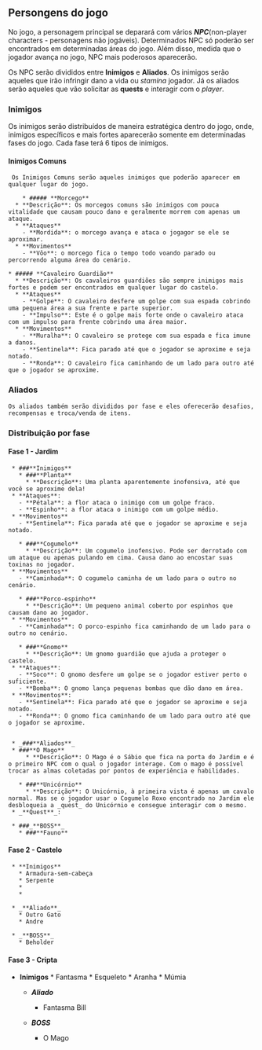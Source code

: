 ## Persongens do jogo

No jogo, a personagem principal se deparará com vários _**NPC**_(non-player characters - personagens não jogáveis). Determinados NPC só poderão ser encontrados em determinadas áreas do jogo. Além disso, medida que o jogador avança no jogo, NPC mais poderosos aparecerão.

 Os NPC serão divididos entre **Inimigos** e **Aliados**. Os inimigos serão aqueles que irão infringir dano a vida ou *stamina* jogador. Já os aliados serão aqueles que vão solicitar as **quests** e interagir com o *player*.


### Inimigos

  Os inimigos serão distribuídos de maneira estratégica dentro do jogo, onde, inimigos específicos e mais fortes aparecerão somente em determinadas fases do jogo. Cada fase terá 6 tipos de inimigos.

#### Inimigos Comuns

     Os Inimigos Comuns serão aqueles inimigos que poderão aparecer em qualquer lugar do jogo.

     	* ##### **Morcego**
	  * **Descrição**: Os morcegos comuns são inimigos com pouca vitalidade que causam pouco dano e geralmente morrem com apenas um ataque.
	  * **Ataques**
	    - **Mordida**: o morcego avança e ataca o jogagor se ele se aproximar.
	  * **Movimentos**
	    - **Vôo**: o morcego fica o tempo todo voando parado ou percorrendo alguma área do cenário.
	    
	* ##### **Cavaleiro Guardião**
	  * **Descrição**: Os cavaleiros guardiões são sempre inimigos mais fortes e podem ser encontrados em qualquer lugar do castelo.
	  * **Ataques**
	    - **Golpe**: O cavaleiro desfere um golpe com sua espada cobrindo uma pequena área a sua frente e parte superior.
	    - **Impulso**: Este é o golpe mais forte onde o cavaleiro ataca com um impulso para frente cobrindo uma área maior.
	  * **Movimentos**
	    - **Muralha**: O cavaleiro se protege com sua espada e fica imune a danos.
	    - **Sentinela**: Fica parado até que o jogador se aproxime e seja notado.
	    - **Ronda**: O cavaleiro fica caminhando de um lado para outro até que o jogador se aproxime.

### Aliados

    Os aliados também serão divididos por fase e eles oferecerão desafios, recompensas e troca/venda de itens.

### Distribuição por fase

#### Fase 1 - Jardim

     * ###**Inimigos**
       * ###**Planta**
       	 * **Descrição**: Uma planta aparentemente inofensiva, até que você se aproxime dela!
	 * **Ataques**:
	   - **Pétala**: a flor ataca o inimigo com um golpe fraco.
	   - **Espinho**: a flor ataca o inimigo com um golpe médio.
	 * **Movimentos**
	   - **Sentinela**: Fica parada até que o jogador se aproxime e seja notado.
	   
       * ###**Cogumelo**
       	 * **Descrição**: Um cogumelo inofensivo. Pode ser derrotado com um ataque ou apenas pulando em cima. Causa dano ao encostar suas toxinas no jogador.
	 * **Movimentos**
	   - **Caminhada**: O cogumelo caminha de um lado para o outro no cenário.
	   
       * ###**Porco-espinho**
       	 * **Descrição**: Um pequeno animal coberto por espinhos que causam dano ao jogador.
	 * **Movimentos**
	   - **Caminhada**: O porco-espinho fica caminhando de um lado para o outro no cenário.

       * ###**Gnomo**
       	 * **Descrição**: Um gnomo guardião que ajuda a proteger o castelo.
	 * **Ataques**:
	   - **Soco**: O gnomo desfere um golpe se o jogador estiver perto o suficiente.
	   - **Bomba**: O gnomo lança pequenas bombas que dão dano em área.
	 * **Movimentos**:
	   - **Sentinela**: Fica parado até que o jogador se aproxime e seja notado.
	   - **Ronda**: O gnomo fica caminhando de um lado para outro até que o jogador se aproxime.


     * _###**Aliados**_
     * ###**O Mago**
       	 * **Descrição**: O Mago é o Sábio que fica na porta do Jardim e é o primeiro NPC com o qual o jogador interage. Com o mago é possível trocar as almas coletadas por pontos de experiência e habilidades.
	 
       * ###**Unicórnio**
       	 * **Descrição**: O Unicórnio, à primeira vista é apenas um cavalo normal. Mas se o jogador usar o Cogumelo Roxo encontrado no Jardim ele desbloqueia a _quest_ do Unicórnio e consegue interagir com o mesmo.
	 * _**Quest**_:

     * ###_**BOSS**_
       * ###**Fauno**

#### Fase 2 - Castelo

     * **Inimigos**
       * Armadura-sem-cabeça
       * Serpente
       * 
       * 

     * _**Aliado**_
       * Outro Gato
       * Andre

     * _**BOSS**_
       * Beholder

#### Fase 3 - Cripta

* **Inimigos**
       * Fantasma
       * Esqueleto
       * Aranha
       * Múmia

     * _**Aliado**_
       * Fantasma Bill

     * _**BOSS**_
       * O Mago
